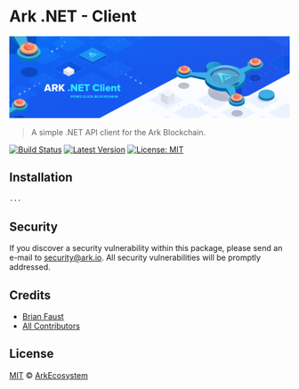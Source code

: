# Ark .NET - Client

<p align="center">
    <img src="https://github.com/ArkEcosystem/dotnet-client/blob/master/banner.png" />
</p>

> A simple .NET API client for the Ark Blockchain.

[![Build Status](https://img.shields.io/travis/ArkEcosystem/dotnet-client/master.svg?style=flat-square)](https://travis-ci.org/ArkEcosystem/dotnet-client)
[![Latest Version](https://img.shields.io/github/release/ArkEcosystem/dotnet-client.svg?style=flat-square)](https://github.com/ArkEcosystem/dotnet-client/releases)
[![License: MIT](https://img.shields.io/badge/License-MIT-yellow.svg)](https://opensource.org/licenses/MIT)

## Installation

```bash
...
```

## Security

If you discover a security vulnerability within this package, please send an e-mail to security@ark.io. All security vulnerabilities will be promptly addressed.

## Credits

- [Brian Faust](https://github.com/faustbrian)
- [All Contributors](../../../../contributors)

## License

[MIT](LICENSE) © [ArkEcosystem](https://ark.io)
